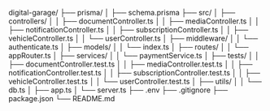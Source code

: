 digital-garage/
├── prisma/
│   ├── schema.prisma
├── src/
│   ├── controllers/
│   │   ├── documentController.ts
│   │   ├── mediaController.ts
│   │   ├── notificationController.ts
│   │   ├── subscriptionController.ts
│   │   ├── vehicleController.ts
│   │   └── userController.ts
│   ├── middleware/
│   │   └── authenticate.ts
│   ├── models/
│   │   └── index.ts
│   ├── routes/
│   │   └── appRouter.ts
│   ├── services/
│   │   └── paymentService.ts
│   ├── tests/
│   │   ├── documentController.test.ts
│   │   ├── mediaController.test.ts
│   │   ├── notificationController.test.ts
│   │   ├── subscriptionController.test.ts
│   │   ├── vehicleController.test.ts
│   │   └── userController.test.ts
│   ├── utils/
│   │   └── db.ts
│   ├── app.ts
│   └── server.ts
├── .env
├── .gitignore
├── package.json
└── README.md
